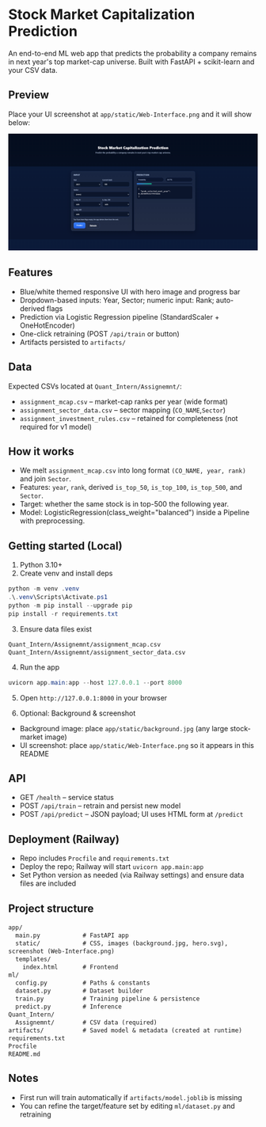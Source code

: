 # Stock Market Capitalization Prediction

An end-to-end ML web app that predicts the probability a company remains in next year's top market-cap universe. Built with FastAPI + scikit-learn and your CSV data.

## Preview

Place your UI screenshot at `app/static/Web-Interface.png` and it will show below:

![Web UI](app/static/Web-Interface.png)

## Features
- Blue/white themed responsive UI with hero image and progress bar
- Dropdown-based inputs: Year, Sector; numeric input: Rank; auto-derived flags
- Prediction via Logistic Regression pipeline (StandardScaler + OneHotEncoder)
- One-click retraining (POST `/api/train` or button)
- Artifacts persisted to `artifacts/`

## Data
Expected CSVs located at `Quant_Intern/Assignemnt/`:
- `assignment_mcap.csv` – market-cap ranks per year (wide format)
- `assignment_sector_data.csv` – sector mapping (`CO_NAME`,`Sector`)
- `assignment_investment_rules.csv` – retained for completeness (not required for v1 model)

## How it works
- We melt `assignment_mcap.csv` into long format `(CO_NAME, year, rank)` and join `Sector`.
- Features: `year`, `rank`, derived `is_top_50`, `is_top_100`, `is_top_500`, and `Sector`.
- Target: whether the same stock is in top-500 the following year.
- Model: LogisticRegression(class_weight="balanced") inside a Pipeline with preprocessing.

## Getting started (Local)
1) Python 3.10+
2) Create venv and install deps
```powershell
python -m venv .venv
.\.venv\Scripts\Activate.ps1
python -m pip install --upgrade pip
pip install -r requirements.txt
```
3) Ensure data files exist
```
Quant_Intern/Assignemnt/assignment_mcap.csv
Quant_Intern/Assignemnt/assignment_sector_data.csv
```
4) Run the app
```powershell
uvicorn app.main:app --host 127.0.0.1 --port 8000
```
5) Open `http://127.0.0.1:8000` in your browser

6) Optional: Background & screenshot
- Background image: place `app/static/background.jpg` (any large stock-market image)
- UI screenshot: place `app/static/Web-Interface.png` so it appears in this README

## API
- GET `/health` – service status
- POST `/api/train` – retrain and persist new model
- POST `/api/predict` – JSON payload; UI uses HTML form at `/predict`

## Deployment (Railway)
- Repo includes `Procfile` and `requirements.txt`
- Deploy the repo; Railway will start `uvicorn app.main:app`
- Set Python version as needed (via Railway settings) and ensure data files are included

## Project structure
```
app/
  main.py            # FastAPI app
  static/            # CSS, images (background.jpg, hero.svg), screenshot (Web-Interface.png)
  templates/
    index.html       # Frontend
ml/
  config.py          # Paths & constants
  dataset.py         # Dataset builder
  train.py           # Training pipeline & persistence
  predict.py         # Inference
Quant_Intern/
  Assignemnt/        # CSV data (required)
artifacts/           # Saved model & metadata (created at runtime)
requirements.txt
Procfile
README.md
```

## Notes
- First run will train automatically if `artifacts/model.joblib` is missing
- You can refine the target/feature set by editing `ml/dataset.py` and retraining

